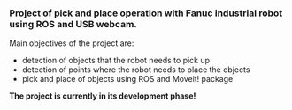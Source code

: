 ### Project of pick and place operation with Fanuc industrial robot using ROS and USB webcam.

Main objectives of the project are:
* detection of objects that the robot needs to pick up
* detection of points where the robot needs to place the objects
* pick and place of objects using ROS and Moveit! package

**The project is currently in its development phase!**
